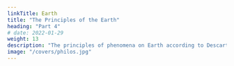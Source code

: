 ```yaml
---
linkTitle: Earth
title: "The Principles of the Earth"
heading: "Part 4"
# date: 2022-01-29
weight: 13
description: "The principles of phenomena on Earth according to Descartes"
image: "/covers/philos.jpg"
---
```


